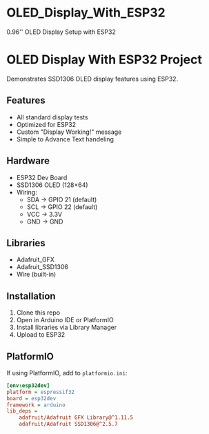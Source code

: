 # OLED_Display_With_ESP32
0.96'' OLED Display Setup with ESP32

# OLED Display With ESP32 Project

Demonstrates SSD1306 OLED display features using ESP32.

## Features
- All standard display tests
- Optimized for ESP32
- Custom "Display Working!" message
- Simple to Advance Text handeling

## Hardware
- ESP32 Dev Board
- SSD1306 OLED (128×64)
- Wiring:
  - SDA → GPIO 21 (default)
  - SCL → GPIO 22 (default)
  - VCC → 3.3V
  - GND → GND

## Libraries
- Adafruit_GFX
- Adafruit_SSD1306
- Wire (built-in)

## Installation
1. Clone this repo
2. Open in Arduino IDE or PlatformIO
3. Install libraries via Library Manager
4. Upload to ESP32

## PlatformIO
If using PlatformIO, add to `platformio.ini`:
```ini
[env:esp32dev]
platform = espressif32
board = esp32dev
framework = arduino
lib_deps = 
    adafruit/Adafruit GFX Library@^1.11.5
    adafruit/Adafruit SSD1306@^2.5.7
